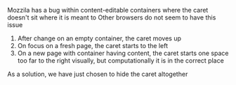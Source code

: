 Mozzila has a bug within content-editable containers where the caret doesn't sit where it is meant to
Other browsers do not seem to have this issue

1. After change on an empty container, the caret moves up
2. On focus on a fresh page, the caret starts to the left
3. On a new page with container having content, the caret starts one space too far to the right visually, but computationally it is in the correct place

As a solution, we have just chosen to hide the caret altogether
